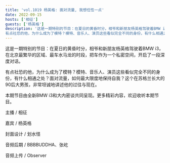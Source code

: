 ```yaml
---
title: 'vol.1019 杨英格: 面对流量, 我想任性一点'
date: 2022-09-15
hosts: ['相征']
guests: ['杨英格']
description: '这是一期特别的节目：在夏日的黄昏时分，相爷和新朋友杨英格驾驶着BMW i3，在北京最繁华的区域、最车水马龙的时段，把车作为一个私密空间，开启了一段深度对话。
有点社恐的他，为什么成为了模特？模特、音乐人、演员这些看似完全不同的身份，有什么相通之处？面对流量，如何最大限度地保持自我？这个在苏格兰长大的90后大男孩，非常坦诚地讲述他的过往与现在。'
---
```


这是一期特别的节目：在夏日的黄昏时分，相爷和新朋友杨英格驾驶着BMW i3，在北京最繁华的区域、最车水马龙的时段，把车作为一个私密空间，开启了一段深度对话。

有点社恐的他，为什么成为了模特？模特、音乐人、演员这些看似完全不同的身份，有什么相通之处？面对流量，如何最大限度地保持自我？这个在苏格兰长大的90后大男孩，非常坦诚地讲述他的过往与现在。

本期节目由全新BMW i3和大内密谈共同呈现。更多精彩内容，欢迎收听本期节目。

主播 / 相征

嘉宾 / 杨英格

封面设计 / 划水怪

音频后期 / BBBBUDDHA、张屹

音频上传 / Observer
